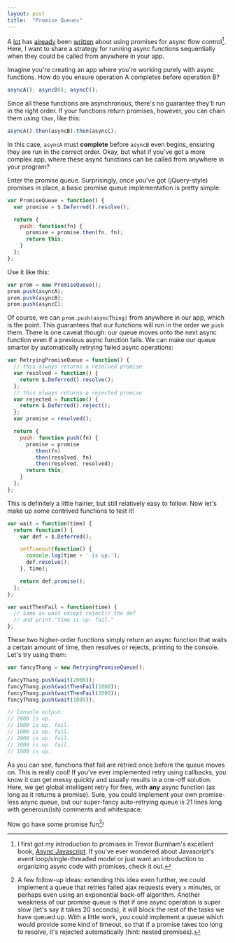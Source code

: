 ```yaml
---
layout: post
title:  "Promise Queues"
---
```


A [lot](http://blog.jcoglan.com/2013/03/30/callbacks-are-imperative-promises-are-functional-nodes-biggest-missed-opportunity/) has [already](http://domenic.me/2012/10/14/youre-missing-the-point-of-promises/) been [written](http://modernjavascript.blogspot.co.uk/2013/09/promise-patterns.html) about using promises for async flow control[^async]. Here, I want to share a strategy for running async functions sequentially when they could be called from anywhere in your app.

Imagine you're creating an app where you're working purely with async functions. How do you ensure operation A completes before operation B?

```javascript
asyncA(); asyncB(); asyncC();
```

Since all these functions are asynchronous, there's no guarantee they'll run in the right order. If your functions return promises, however, you can chain them using `then`, like this:

```javascript
asyncA().then(asyncB).then(asyncC);
```

In this case, `asyncA` must **complete** before `asyncB` even begins, ensuring they are run in the correct order. Okay, but what if you've got a more complex app, where these async functions can be called from anywhere in your program?

Enter the promise queue. Surprisingly, once you've got (jQuery-style) promises in place, a basic promise queue implementation is pretty simple:

```javascript
var PromiseQueue = function() {
  var promise = $.Deferred().resolve();

  return {
    push: function(fn) {
      promise = promise.then(fn, fn);
      return this;
    }
  };
};
```

Use it like this:

```javascript
var prom = new PromiseQueue();
prom.push(asyncA);
prom.push(asyncB);
prom.push(asyncC);
```

Of course, we can `prom.push(asyncThing)` from anywhere in our app, which is the point. This guarantees that our functions will run in the order we `push` them. There is one caveat though: our queue moves onto the next async function even if a previous async function fails. We can make our queue smarter by automatically retrying failed async operations:

```javascript
var RetryingPromiseQueue = function() {
  // this always returns a resolved promise
  var resolved = function() {
    return $.Deferred().resolve();
  };
  // this always returns a rejected promise
  var rejected = function() {
    return $.Deferred().reject();
  };
  var promise = resolved();

  return {
    push: function push(fn) {
      promise = promise
        .then(fn)
        .then(resolved, fn)
        .then(resolved, resolved);
      return this;
    }
  };
};
```

This is definitely a little hairier, but still relatively easy to follow. Now let's make up some contrived functions to test it!

```javascript
var wait = function(time) {
  return function() {
    var def = $.Deferred();

    setTimeout(function() {
      console.log(time + ' is up.');
      def.resolve();
    }, time);

    return def.promise();
  };
};

var waitThenFail = function(time) {
  // same as wait except reject() the def
  // and print "time is up. fail."
};
```

These two higher-order functions simply return an async function that waits a certain amount of time, then resolves or rejects, printing to the console. Let's try using them:

```javascript
var fancyThang = new RetryingPromiseQueue();

fancyThang.push(wait(2000));
fancyThang.push(waitThenFail(1000));
fancyThang.push(waitThenFail(2000));
fancyThang.push(wait(1000));

// Console output:
// 2000 is up.
// 1000 is up. fail.
// 1000 is up. fail.
// 2000 is up. fail.
// 2000 is up. fail.
// 1000 is up.
```

As you can see, functions that fail are retried once before the queue moves on. This is really cool! If you've ever implemented retry using callbacks, you know it can get messy quickly and usually results in a one-off solution. Here, we get global intelligent retry for free, with **any** async function (as long as it returns a promise). Sure, you could implement your own promise-less async queue, but our super-fancy auto-retrying queue is 21 lines long with generous(ish) comments and whitespace.

Now go have some promise fun[^fun]!

[^async]: I first got my introduction to promises in Trevor Burnham's excellent book, [Async Javascript](http://pragprog.com/book/tbajs/async-javascript). If you've ever wondered about Javascript's event loop/single-threaded model or just want an introduction to organizing async code with promises, check it out.

[^fun]: A few follow-up ideas: extending this idea even further, we could implement a queue that retries failed ajax requests every `x` minutes, or perhaps even using an exponential back-off algorithm. Another weakness of our promise queue is that if one async operation is super slow (let's say it takes 20 seconds), it will block the rest of the tasks we have queued up. With a little work, you could implement a queue which would provide some kind of timeout, so that if a promise takes too long to resolve, it's rejected automatically (hint: nested promises).
